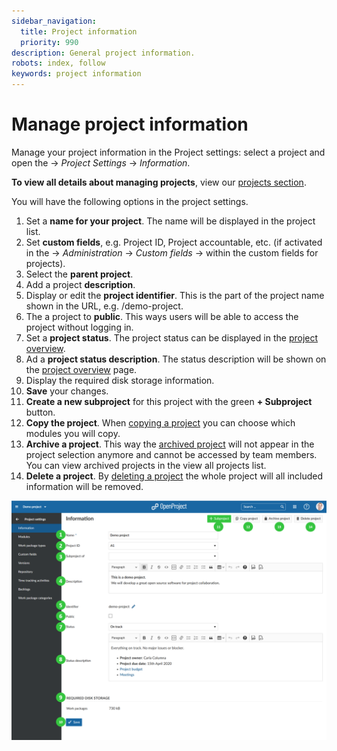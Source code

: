 ```yaml
---
sidebar_navigation:
  title: Project information
  priority: 990
description: General project information.
robots: index, follow
keywords: project information
---
```

# Manage project information

Manage your project information in the Project settings: select a project and open the -> *Project Settings* -> *Information*.

**To view all details about managing projects**, view our [projects section](../../projects).

You will have the following options in the project settings.

1. Set a **name for your project**. The name will be displayed in the project list.
2. Set **custom fields**, e.g. Project ID, Project accountable, etc. (if activated in the -> *Administration* -> *Custom fields* -> within the custom fields for projects).
3. Select the **parent project**.
4. Add a project **description**.
5. Display or edit the **project identifier**. This is the part of the project name shown in the URL, e.g. /demo-project.
6. The a project to **public**. This ways users will be able to access the project without logging in.
7. Set a **project status**. The project status can be displayed in the [project overview](../../project-overview).
8. Ad a **project status description**. The status description will be shown on the [project overview](../../project-overview) page.
9. Display the required disk storage information.
10. **Save** your changes.
11. **Create a new subproject** for this project with the green **+ Subproject** button.
12. **Copy the project**. When [copying a project](../../projects/#copy-a-project) you can choose which modules you will copy.
13. **Archive a project**. This way the [archived project](../../projects/#archive-a-project) will not appear in the project selection anymore and cannot be accessed by team members. You can view archived projects in the view all projects list.
14. **Delete a project**. By [deleting a project](../../projects/#delete-a-project) the whole project will all included information will be removed.

![User-guide_project-settings](User-guide_project-settings.png)